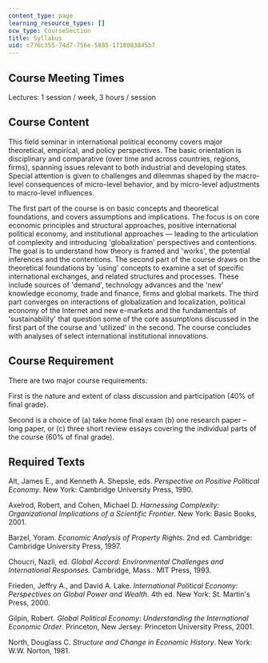 ```yaml
---
content_type: page
learning_resource_types: []
ocw_type: CourseSection
title: Syllabus
uid: c776c355-74d7-756e-5885-1718083845b7
---
```


Course Meeting Times
--------------------

Lectures: 1 session / week, 3 hours / session

Course Content
--------------

This field seminar in international political economy covers major theoretical, empirical, and policy perspectives. The basic orientation is disciplinary and comparative (over time and across countries, regions, firms), spanning issues relevant to both industrial and developing states. Special attention is given to challenges and dilemmas shaped by the macro-level consequences of micro-level behavior, and by micro-level adjustments to macro-level influences.

The first part of the course is on basic concepts and theoretical foundations, and covers assumptions and implications. The focus is on core economic principles and structural approaches, positive international political economy, and institutional approaches — leading to the articulation of complexity and introducing 'globalization' perspectives and contentions. The goal is to understand how theory is framed and 'works', the potential inferences and the contentions. The second part of the course draws on the theoretical foundations by 'using' concepts to examine a set of specific international exchanges, and related structures and processes. These include sources of 'demand', technology advances and the 'new' knowledge economy, trade and finance, firms and global markets. The third part converges on interactions of globalization and localization, political economy of the Internet and new e-markets and the fundamentals of 'sustainability' that question some of the core assumptions discussed in the first part of the course and 'utilized' in the second. The course concludes with analyses of select international institutional innovations.

Course Requirement
------------------

There are two major course requirements:

First is the nature and extent of class discussion and participation (40% of final grade).

Second is a choice of (a) take home final exam (b) one research paper – long paper, or (c) three short review essays covering the individual parts of the course (60% of final grade).

Required Texts
--------------

Alt, James E., and Kenneth A. Shepsle, eds. _Perspective on Positive Political Economy_. New York: Cambridge University Press, 1990.

Axelrod, Robert, and Cohen, Michael D. _Harnessing Complexity: Organizational Implications of a Scientific Frontier_. New York: Basic Books, 2001.

Barzel, Yoram. _Economic Analysis of Property Rights_. 2nd ed. Cambridge: Cambridge University Press, 1997.

Choucri, Nazli, ed. _Global Accord: Environmental Challenges and International Responses_. Cambridge, Mass.: MIT Press, 1993.

Frieden, Jeffry A., and David A. Lake. _International Political Economy: Perspectives on Global Power and Wealth_. 4th ed. New York: St. Martin's Press, 2000.

Gilpin, Robert. _Global Political Economy: Understanding the International Economic Order_. Princeton, New Jersey: Princeton University Press, 2001.

North, Douglass C. _Structure and Change in Economic History_. New York: W.W. Norton, 1981.